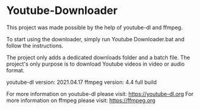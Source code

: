# Youtube-Downloader
This project was made possible by the help of youtube-dl and ffmpeg.

To start using the downloader, simply run Youtube Downloader.bat and follow the instructions.

The project only adds a dedicated downloads folder and a batch file.
The project's only purpose is to download Youtube videos in video or audio format.

youtube-dl version: 2021.04.17
ffmpeg version: 4.4 full build

For more information on youtube-dl please visit: https://youtube-dl.org
For more information on ffmpeg please visit: https://ffmpeg.org
